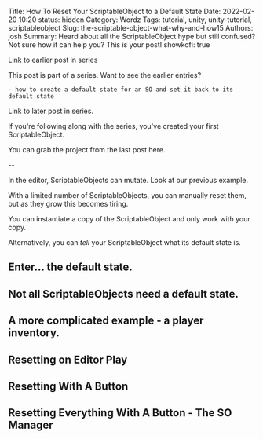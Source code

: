Title: How To Reset Your ScriptableObject to a Default State
Date: 2022-02-20 10:20
status: hidden
Category: Wordz
Tags: tutorial, unity, unity-tutorial, scriptableobject
Slug: the-scriptable-object-what-why-and-how15
Authors: josh
Summary: Heard about all the ScriptableObject hype but still confused? Not sure how it can help you? This is your post!
showkofi: true

Link to earlier post in series

This post is part of a series. Want to see the earlier entries?

    - how to create a default state for an SO and set it back to its default state

Link to later post in series.

If you're following along with the series, you've created your first ScriptableObject.

You can grab the project from the last post here.

--

In the editor, ScriptableObjects can mutate. Look at our previous example.

With a limited number of ScriptableObjects, you can manually reset them, but as they grow this becomes tiring.

You can instantiate a copy of the ScriptableObject and only work with your copy.

Alternatively, you can _tell_ your ScriptableObject what its default state is.

## Enter... the default state.

## Not all ScriptableObjects need a default state.

## A more complicated example - a player inventory.

## Resetting on Editor Play

## Resetting With A Button

## Resetting Everything With A Button - The SO Manager
